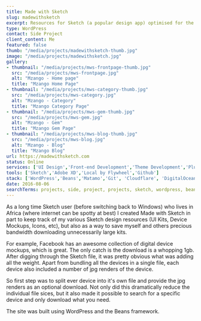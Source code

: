 ```yaml
---
title: Made with Sketch
slug: madewithsketch
excerpt: Resources for Sketch (a popular design app) optimised for the smallest download size.
type: WordPress
contact: Side Project
client_content: Me
featured: false
thumb: "/media/projects/madewithsketch-thumb.jpg"
image: "/media/projects/madewithsketch.jpg"
gallery:
- thumbnail: "/media/projects/mws-frontpage-thumb.jpg"
  src: "/media/projects/mws-frontpage.jpg"
  alt: "Mzango - Home page"
  title: "Mzango Home Page"
- thumbnail: "/media/projects/mws-category-thumb.jpg"
  src: "/media/projects/mws-category.jpg"
  alt: "Mzango - Category"
  title: "Mzango Category Page"
- thumbnail: "/media/projects/mws-gem-thumb.jpg"
  src: "/media/projects/mws-gem.jpg"
  alt: "Mzango - Gem"
  title: "Mzango Gem Page"
- thumbnail: "/media/projects/mws-blog-thumb.jpg"
  src: "/media/projects/mws-blog.jpg"
  alt: "Mzango - Blog"
  title: "Mzango Blog"
url: https://madewithsketch.com
status: Online
services: ['UI Design','Front-end Development','Theme Development','Plugin Development']
tools: ['Sketch','Adobe XD','Local by Flywheel','Github']
stack: ['WordPress','Beans','Matamo','Git', 'Cloudflare', 'DigitalOcean']
date: 2016-08-06
searchTerms: projects, side, project, projects, sketch, wordpress, beans
---
```

As a long time Sketch user (before switching back to Windows) who lives in Africa (where internet can be spotty at best) I created Made with Sketch in part to keep track of my various Sketch design resources (UI Kits, Device Mockups, Icons, etc), but also as a way to save myself and others precious bandwidth downloading unnecessarily large kits.

For example, Facebook has an awesome collection of digital device mockups, which is great. The only catch is the download is a whopping 1gb. After digging through the Sketch file, it was pretty obvious what was adding all the weight. Apart from bundling all the devices in a single file, each device also included a number of jpg renders of the device.

So first step was to split ever device into it's own file and provide the jpg renders as an optional download. Not only did this dramatically reduce the individual file sices, but it also made it possible to search for a specific device and only download what you need.

The site was built using WordPress and the Beans framework.


